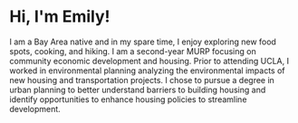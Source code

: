 # Hi, I'm Emily!
I am a Bay Area native and in my spare time, I enjoy exploring new food spots, cooking, and hiking. I am a second-year MURP focusing on community economic development and housing. Prior to attending UCLA, I worked in environmental planning analyzing the environmental impacts of new housing and transportation projects. I chose to pursue a degree in urban planning to better understand barriers to building housing and identify opportunities to enhance housing policies to streamline development. 
